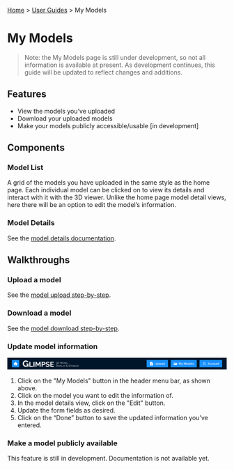 [Home](../../README.md) > [User Guides](./User-Guide.md) > My Models

# My Models

> Note: the My Models page is still under development, so not all information is available at present. As development continues, this guide will be updated to reflect changes and additions.

## Features

- View the models you’ve uploaded
- Download your uploaded models
- Make your models publicly accessible/usable [in development]

## Components

### Model List

A grid of the models you have uploaded in the same style as the home page. Each individual model can be clicked on to view its details and interact with it with the 3D viewer. Unlike the home page model detail views, here there will be an option to edit the model’s information.

### Model Details

See the [model details documentation](./Model-Details.md).

## Walkthroughs

### Upload a model

See the [model upload step-by-step](./Model-Details.md#upload-a-model).

### Download a model

See the [model download step-by-step](./Model-Details.md#download-a-model).

### Update model information

![Glimpse header menu, when logged in](../images-and-pdfs/Logged-In-Header.png)

1. Click on the "My Models" button in the header menu bar, as shown above.
1. Click on the model you want to edit the information of.
1. In the model details view, click on the "Edit" button.
1. Update the form fields as desired.
1. Click on the “Done” button to save the updated information you’ve entered.

### Make a model publicly available

This feature is still in development. Documentation is not available yet.
